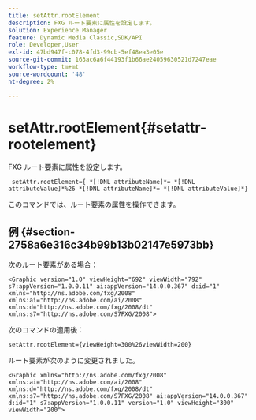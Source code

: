 ```yaml
---
title: setAttr.rootElement
description: FXG ルート要素に属性を設定します。
solution: Experience Manager
feature: Dynamic Media Classic,SDK/API
role: Developer,User
exl-id: 47bd947f-c078-4fd3-99cb-5ef48ea3e05e
source-git-commit: 163ac6a6f44193f1b66ae24059630521d7247eae
workflow-type: tm+mt
source-wordcount: '48'
ht-degree: 2%

---
```


# setAttr.rootElement{#setattr-rootelement}

FXG ルート要素に属性を設定します。

` setAttr.rootElement={ *[!DNL attributeName]*= *[!DNL attributeValue]*%26 *[!DNL attributeName]*= *[!DNL attributeValue]*}`

このコマンドでは、ルート要素の属性を操作できます。

## 例 {#section-2758a6e316c34b99b13b02147e5973bb}

次のルート要素がある場合：

`<Graphic version="1.0" viewHeight="692" viewWidth="792" s7:appVersion="1.0.0.11" ai:appVersion="14.0.0.367" d:id="1" xmlns="http://ns.adobe.com/fxg/2008" xmlns:ai="http://ns.adobe.com/ai/2008" xmlns:d="http://ns.adobe.com/fxg/2008/dt" xmlns:s7="http://ns.adobe.com/S7FXG/2008">`

次のコマンドの適用後：

`setAttr.rootElement={viewHeight=300%26viewWidth=200}`

ルート要素が次のように変更されました。

`<Graphic xmlns="http://ns.adobe.com/fxg/2008" xmlns:ai="http://ns.adobe.com/ai/2008" xmlns:d="http://ns.adobe.com/fxg/2008/dt" xmlns:s7="http://ns.adobe.com/S7FXG/2008" ai:appVersion="14.0.0.367" d:id="1" s7:appVersion="1.0.0.11" version="1.0" viewHeight="300" viewWidth="200">`
